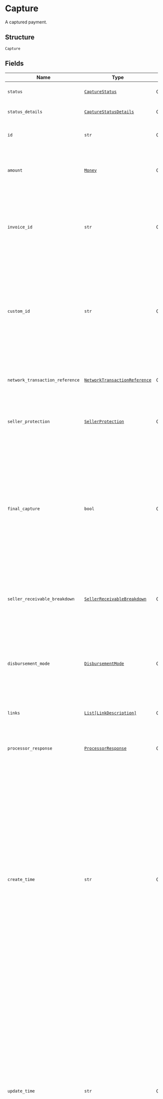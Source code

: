 
# Capture

A captured payment.

## Structure

`Capture`

## Fields

| Name | Type | Tags | Description |
|  --- | --- | --- | --- |
| `status` | [`CaptureStatus`](../../doc/models/capture-status.md) | Optional | The status of the captured payment. |
| `status_details` | [`CaptureStatusDetails`](../../doc/models/capture-status-details.md) | Optional | The details of the captured payment status. |
| `id` | `str` | Optional | The PayPal-generated ID for the captured payment. |
| `amount` | [`Money`](../../doc/models/money.md) | Optional | The currency and amount for a financial transaction, such as a balance or payment due. |
| `invoice_id` | `str` | Optional | The API caller-provided external invoice number for this order. Appears in both the payer's transaction history and the emails that the payer receives. |
| `custom_id` | `str` | Optional | The API caller-provided external ID. Used to reconcile API caller-initiated transactions with PayPal transactions. Appears in transaction and settlement reports.<br>**Constraints**: *Maximum Length*: `127` |
| `network_transaction_reference` | [`NetworkTransactionReference`](../../doc/models/network-transaction-reference.md) | Optional | Reference values used by the card network to identify a transaction. |
| `seller_protection` | [`SellerProtection`](../../doc/models/seller-protection.md) | Optional | The level of protection offered as defined by [PayPal Seller Protection for Merchants](https://www.paypal.com/us/webapps/mpp/security/seller-protection). |
| `final_capture` | `bool` | Optional | Indicates whether you can make additional captures against the authorized payment. Set to `true` if you do not intend to capture additional payments against the authorization. Set to `false` if you intend to capture additional payments against the authorization.<br>**Default**: `False` |
| `seller_receivable_breakdown` | [`SellerReceivableBreakdown`](../../doc/models/seller-receivable-breakdown.md) | Optional | The detailed breakdown of the capture activity. This is not available for transactions that are in pending state. |
| `disbursement_mode` | [`DisbursementMode`](../../doc/models/disbursement-mode.md) | Optional | The funds that are held on behalf of the merchant.<br>**Default**: `'INSTANT'`<br>**Constraints**: *Minimum Length*: `1`, *Maximum Length*: `16`, *Pattern*: `^[A-Z_]+$` |
| `links` | [`List[LinkDescription]`](../../doc/models/link-description.md) | Optional | An array of related [HATEOAS links](/docs/api/reference/api-responses/#hateoas-links). |
| `processor_response` | [`ProcessorResponse`](../../doc/models/processor-response.md) | Optional | The processor response information for payment requests, such as direct credit card transactions. |
| `create_time` | `str` | Optional | The date and time, in [Internet date and time format](https://tools.ietf.org/html/rfc3339#section-5.6). Seconds are required while fractional seconds are optional.<blockquote><strong>Note:</strong> The regular expression provides guidance but does not reject all invalid dates.</blockquote><br>**Constraints**: *Minimum Length*: `20`, *Maximum Length*: `64`, *Pattern*: `^[0-9]{4}-(0[1-9]\|1[0-2])-(0[1-9]\|[1-2][0-9]\|3[0-1])[T,t]([0-1][0-9]\|2[0-3]):[0-5][0-9]:([0-5][0-9]\|60)([.][0-9]+)?([Zz]\|[+-][0-9]{2}:[0-9]{2})$` |
| `update_time` | `str` | Optional | The date and time, in [Internet date and time format](https://tools.ietf.org/html/rfc3339#section-5.6). Seconds are required while fractional seconds are optional.<blockquote><strong>Note:</strong> The regular expression provides guidance but does not reject all invalid dates.</blockquote><br>**Constraints**: *Minimum Length*: `20`, *Maximum Length*: `64`, *Pattern*: `^[0-9]{4}-(0[1-9]\|1[0-2])-(0[1-9]\|[1-2][0-9]\|3[0-1])[T,t]([0-1][0-9]\|2[0-3]):[0-5][0-9]:([0-5][0-9]\|60)([.][0-9]+)?([Zz]\|[+-][0-9]{2}:[0-9]{2})$` |

## Example (as JSON)

```json
{
  "final_capture": false,
  "disbursement_mode": "INSTANT",
  "status": "PARTIALLY_REFUNDED",
  "status_details": {
    "reason": "VERIFICATION_REQUIRED"
  },
  "id": "id6",
  "amount": {
    "currency_code": "currency_code6",
    "value": "value0"
  },
  "invoice_id": "invoice_id6"
}
```

